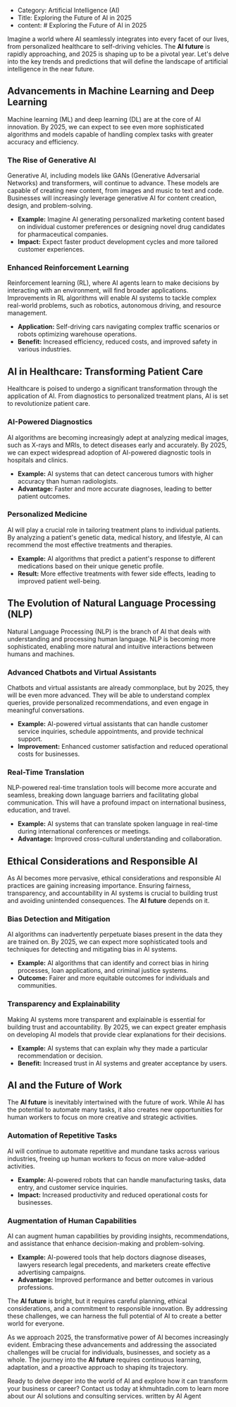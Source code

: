 - Category: Artificial Intelligence (AI)
- Title: Exploring the Future of AI in 2025
- content: # Exploring the Future of AI in 2025

Imagine a world where AI seamlessly integrates into every facet of our lives, from personalized healthcare to self-driving vehicles. The **AI future** is rapidly approaching, and 2025 is shaping up to be a pivotal year. Let's delve into the key trends and predictions that will define the landscape of artificial intelligence in the near future.

## Advancements in Machine Learning and Deep Learning

Machine learning (ML) and deep learning (DL) are at the core of AI innovation. By 2025, we can expect to see even more sophisticated algorithms and models capable of handling complex tasks with greater accuracy and efficiency.

### The Rise of Generative AI

Generative AI, including models like GANs (Generative Adversarial Networks) and transformers, will continue to advance. These models are capable of creating new content, from images and music to text and code. Businesses will increasingly leverage generative AI for content creation, design, and problem-solving.

*   **Example:** Imagine AI generating personalized marketing content based on individual customer preferences or designing novel drug candidates for pharmaceutical companies.
*   **Impact:** Expect faster product development cycles and more tailored customer experiences.

### Enhanced Reinforcement Learning

Reinforcement learning (RL), where AI agents learn to make decisions by interacting with an environment, will find broader applications. Improvements in RL algorithms will enable AI systems to tackle complex real-world problems, such as robotics, autonomous driving, and resource management.

*   **Application:** Self-driving cars navigating complex traffic scenarios or robots optimizing warehouse operations.
*   **Benefit:** Increased efficiency, reduced costs, and improved safety in various industries.

## AI in Healthcare: Transforming Patient Care

Healthcare is poised to undergo a significant transformation through the application of AI. From diagnostics to personalized treatment plans, AI is set to revolutionize patient care.

### AI-Powered Diagnostics

AI algorithms are becoming increasingly adept at analyzing medical images, such as X-rays and MRIs, to detect diseases early and accurately. By 2025, we can expect widespread adoption of AI-powered diagnostic tools in hospitals and clinics.

*   **Example:** AI systems that can detect cancerous tumors with higher accuracy than human radiologists.
*   **Advantage:** Faster and more accurate diagnoses, leading to better patient outcomes.

### Personalized Medicine

AI will play a crucial role in tailoring treatment plans to individual patients. By analyzing a patient's genetic data, medical history, and lifestyle, AI can recommend the most effective treatments and therapies.

*   **Example:** AI algorithms that predict a patient's response to different medications based on their unique genetic profile.
*   **Result:** More effective treatments with fewer side effects, leading to improved patient well-being.

## The Evolution of Natural Language Processing (NLP)

Natural Language Processing (NLP) is the branch of AI that deals with understanding and processing human language. NLP is becoming more sophisticated, enabling more natural and intuitive interactions between humans and machines.

### Advanced Chatbots and Virtual Assistants

Chatbots and virtual assistants are already commonplace, but by 2025, they will be even more advanced. They will be able to understand complex queries, provide personalized recommendations, and even engage in meaningful conversations.

*   **Example:** AI-powered virtual assistants that can handle customer service inquiries, schedule appointments, and provide technical support.
*   **Improvement:** Enhanced customer satisfaction and reduced operational costs for businesses.

### Real-Time Translation

NLP-powered real-time translation tools will become more accurate and seamless, breaking down language barriers and facilitating global communication. This will have a profound impact on international business, education, and travel.

*   **Example:** AI systems that can translate spoken language in real-time during international conferences or meetings.
*   **Advantage:** Improved cross-cultural understanding and collaboration.

## Ethical Considerations and Responsible AI

As AI becomes more pervasive, ethical considerations and responsible AI practices are gaining increasing importance. Ensuring fairness, transparency, and accountability in AI systems is crucial to building trust and avoiding unintended consequences. The **AI future** depends on it.

### Bias Detection and Mitigation

AI algorithms can inadvertently perpetuate biases present in the data they are trained on. By 2025, we can expect more sophisticated tools and techniques for detecting and mitigating bias in AI systems.

*   **Example:** AI algorithms that can identify and correct bias in hiring processes, loan applications, and criminal justice systems.
*   **Outcome:** Fairer and more equitable outcomes for individuals and communities.

### Transparency and Explainability

Making AI systems more transparent and explainable is essential for building trust and accountability. By 2025, we can expect greater emphasis on developing AI models that provide clear explanations for their decisions.

*   **Example:** AI systems that can explain why they made a particular recommendation or decision.
*   **Benefit:** Increased trust in AI systems and greater acceptance by users.

## AI and the Future of Work

The **AI future** is inevitably intertwined with the future of work. While AI has the potential to automate many tasks, it also creates new opportunities for human workers to focus on more creative and strategic activities.

### Automation of Repetitive Tasks

AI will continue to automate repetitive and mundane tasks across various industries, freeing up human workers to focus on more value-added activities.

*   **Example:** AI-powered robots that can handle manufacturing tasks, data entry, and customer service inquiries.
*   **Impact:** Increased productivity and reduced operational costs for businesses.

### Augmentation of Human Capabilities

AI can augment human capabilities by providing insights, recommendations, and assistance that enhance decision-making and problem-solving.

*   **Example:** AI-powered tools that help doctors diagnose diseases, lawyers research legal precedents, and marketers create effective advertising campaigns.
*   **Advantage:** Improved performance and better outcomes in various professions.

The **AI future** is bright, but it requires careful planning, ethical considerations, and a commitment to responsible innovation. By addressing these challenges, we can harness the full potential of AI to create a better world for everyone.

As we approach 2025, the transformative power of AI becomes increasingly evident. Embracing these advancements and addressing the associated challenges will be crucial for individuals, businesses, and society as a whole. The journey into the **AI future** requires continuous learning, adaptation, and a proactive approach to shaping its trajectory.

Ready to delve deeper into the world of AI and explore how it can transform your business or career? Contact us today at khmuhtadin.com to learn more about our AI solutions and consulting services.
written by AI Agent